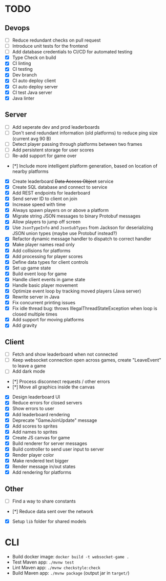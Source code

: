 # TODO

## Devops
- [ ] Reduce redundant checks on pull request
- [ ] Introduce unit tests for the frontend
- [ ] Add database credentials to CI/CD for automated testing
- [x] Type Check on build
- [x] CI linting
- [x] CI testing
- [x] Dev branch
- [x] CI auto deploy client
- [x] CI auto deploy server
- [x] CI test Java server
- [x] Java linter

## Server
- [ ] Add seperate dev and prod leaderboards
- [ ] Don't send redundant information (old platforms) to reduce ping size (current avg 90 B)
- [ ] Detect player passing through platforms between two frames
- [ ] Add persistent storage for user scores
- [ ] Re-add support for game over
- [*] Include more intelligent platform generation, based on location of nearby platforms
- [x] Create leaderboard ~~Data Access Object~~ service
- [x] Create SQL database and connect to service
- [x] Add REST endpoints for leaderboard
- [x] Send server ID to client on join
- [x] Increase speed with time
- [x] Always spawn players on or above a platform
- [x] Migrate string JSON messages to binary Protobuf messages
- [x] Allow players to jump off screen
- [x] Use `JsonTypeInfo` and `JsonSubTypes` from Jackson for deserializing JSON union types (maybe use Protobuf instead?)
- [x] Refactor dynamic message handler to dispatch to correct handler
- [x] Make player names read only
- [x] Add collisions for platforms
- [x] Add processing for player scores
- [x] Define data types for client controls
- [x] Set up game state
- [x] Build event loop for game
- [x] Handle client events in game state
- [x] Handle basic player movement
- [x] Optimize event loop by tracking moved players (Java server)
- [x] Rewrite server in Java
- [x] Fix concurrent printing issues
- [x] Fix idle thread bug: throws IllegalThreadStateException when loop is closed multiple times
- [x] Add support for moving platforms
- [x] Add gravity

## Client
- [ ] Fetch and show leaderboard when not connected
- [ ] Keep websocket connection open across games, create "LeaveEvent" to leave a game
- [ ] Add dark mode
- [*] Process disconnect requests / other errors
- [*] Move all graphics inside the canvas
- [x] Design leaderboard UI
- [x] Reduce errors for closed servers
- [x] Show errors to user
- [x] Add leaderboard rendering
- [x] Deprecate "GameJoinUpdate" message
- [x] Add scores to sprites
- [x] Add names to sprites
- [x] Create JS canvas for game
- [x] Build renderer for server messages
- [x] Build controller to send user input to server
- [x] Render player color
- [x] Make rendered text bigger
- [x] Render message in/out states
- [x] Add rendering for platforms

## Other
- [ ] Find a way to share constants
- [*] Reduce data sent over the network
- [x] Setup `lib` folder for shared models

# CLI
- Build docker image: `docker build -t websocket-game .`
- Test Maven app: `./mvnw test`
- Lint Maven app: `./mvnw checkstyle:check`
- Build Maven app: `./mvnw package` (output jar in `target/`)